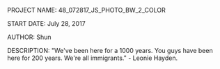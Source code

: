 PROJECT NAME:
48_072817_JS_PHOTO_BW_2_COLOR

START DATE:
July 28, 2017

AUTHOR:
Shun

DESCRIPTION:
"We've been here for a 1000 years. You guys have been here for 200 years. We're all immigrants." - Leonie Hayden.